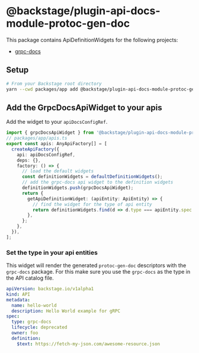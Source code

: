 # @backstage/plugin-api-docs-module-protoc-gen-doc

This package contains ApiDefinitionWidgets for the following projects:

- [grpc-docs](https://github.com/gendocu-com/grpc-docs)

## Setup

```sh
# From your Backstage root directory
yarn --cwd packages/app add @backstage/plugin-api-docs-module-protoc-gen-doc
```

## Add the GrpcDocsApiWidget to your apis

Add the widget to your `apiDocsConfigRef`.

```ts
import { grpcDocsApiWidget } from '@backstage/plugin-api-docs-module-protoc-gen-doc';
// packages/app/apis.ts
export const apis: AnyApiFactory[] = [
  createApiFactory({
    api: apiDocsConfigRef,
    deps: {},
    factory: () => {
      // load the default widgets
      const definitionWidgets = defaultDefinitionWidgets();
      // add the grpc-docs api widget to the definition widgets
      definitionWidgets.push(grpcDocsApiWidget);
      return {
        getApiDefinitionWidget: (apiEntity: ApiEntity) => {
          // find the widget for the type of api entity
          return definitionWidgets.find(d => d.type === apiEntity.spec.type);
        },
      };
    },
  }),
];
```

### Set the type in your api entities

This widget will render the generated `protoc-gen-doc` descriptors with the `grpc-docs` package. For this make sure you use the `grpc-docs` as the type in the API catalog file.

```yaml
apiVersion: backstage.io/v1alpha1
kind: API
metadata:
  name: hello-world
  description: Hello World example for gRPC
spec:
  type: grpc-docs
  lifecycle: deprecated
  owner: foo
  definition:
    $text: https://fetch-my-json.com/awesome-resource.json
```
